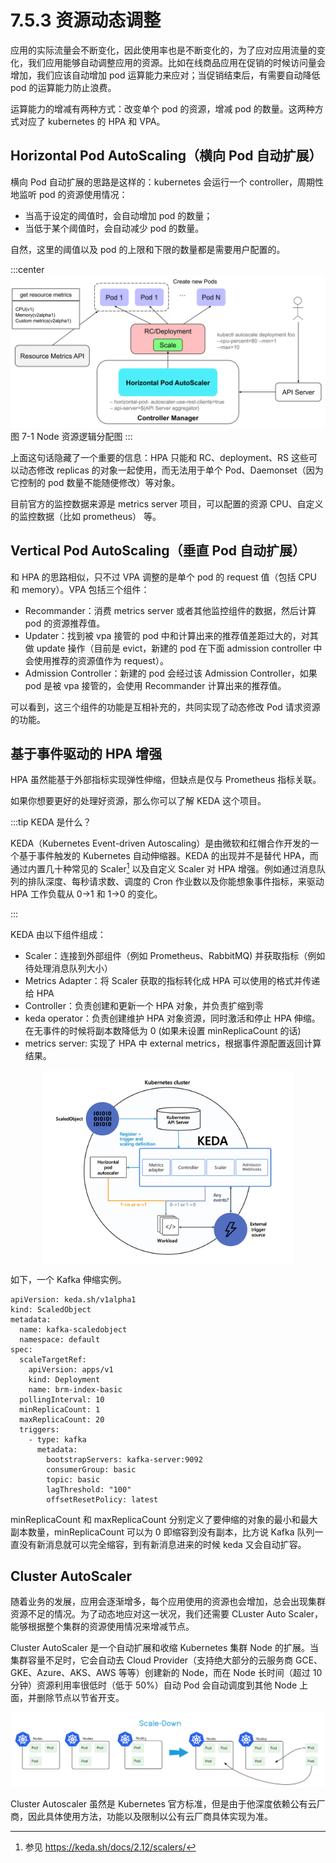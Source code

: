 # 7.5.3 资源动态调整

应用的实际流量会不断变化，因此使用率也是不断变化的，为了应对应用流量的变化，我们应用能够自动调整应用的资源。比如在线商品应用在促销的时候访问量会增加，我们应该自动增加 pod 运算能力来应对；当促销结束后，有需要自动降低 pod 的运算能力防止浪费。

运算能力的增减有两种方式：改变单个 pod 的资源，增减 pod 的数量。这两种方式对应了 kubernetes 的 HPA 和 VPA。

## Horizontal Pod AutoScaling（横向 Pod 自动扩展）

横向 Pod 自动扩展的思路是这样的：kubernetes 会运行一个 controller，周期性地监听 pod 的资源使用情况：
- 当高于设定的阈值时，会自动增加 pod 的数量；
- 当低于某个阈值时，会自动减少 pod 的数量。

自然，这里的阈值以及 pod 的上限和下限的数量都是需要用户配置的。

:::center
  ![](../assets/HPA.svg)<br/>
  图 7-1 Node 资源逻辑分配图
:::

上面这句话隐藏了一个重要的信息：HPA 只能和 RC、deployment、RS 这些可以动态修改 replicas 的对象一起使用，而无法用于单个 Pod、Daemonset（因为它控制的 pod 数量不能随便修改）等对象。

目前官方的监控数据来源是 metrics server 项目，可以配置的资源 CPU、自定义的监控数据（比如 prometheus） 等。


## Vertical Pod AutoScaling（垂直 Pod 自动扩展）

和 HPA 的思路相似，只不过 VPA 调整的是单个 pod 的 request 值（包括 CPU 和 memory）。VPA 包括三个组件：

- Recommander：消费 metrics server 或者其他监控组件的数据，然后计算 pod 的资源推荐值。
- Updater：找到被 vpa 接管的 pod 中和计算出来的推荐值差距过大的，对其做 update 操作（目前是 evict，新建的 pod 在下面 admission controller 中会使用推荐的资源值作为 request）。
- Admission Controller：新建的 pod 会经过该 Admission Controller，如果 pod 是被 vpa 接管的，会使用 Recommander 计算出来的推荐值。

可以看到，这三个组件的功能是互相补充的，共同实现了动态修改 Pod 请求资源的功能。

## 基于事件驱动的 HPA 增强

HPA 虽然能基于外部指标实现弹性伸缩，但缺点是仅与 Prometheus 指标关联。

如果你想要更好的处理好资源，那么你可以了解 KEDA 这个项目。

:::tip KEDA 是什么？

KEDA（Kubernetes Event-driven Autoscaling）是由微软和红帽合作开发的一个基于事件触发的 Kubernetes 自动伸缩器。KEDA 的出现并不是替代 HPA，而通过内置几十种常见的 Scaler[^1] 以及自定义 Scaler 对 HPA 增强。例如通过消息队列的排队深度、每秒请求数、调度的 Cron 作业数以及你能想象事件指标，来驱动 HPA 工作负载从 0->1 和 1->0 的变化。

:::

KEDA 由以下组件组成：

- Scaler：连接到外部组件（例如 Prometheus、RabbitMQ) 并获取指标（例如待处理消息队列大小）
- Metrics Adapter：将 Scaler 获取的指标转化成 HPA 可以使用的格式并传递给 HPA
- Controller：负责创建和更新一个 HPA 对象，并负责扩缩到零
- keda operator：负责创建维护 HPA 对象资源，同时激活和停止 HPA 伸缩。在无事件的时候将副本数降低为 0 (如果未设置 minReplicaCount 的话)
- metrics server: 实现了 HPA 中 external metrics，根据事件源配置返回计算结果。

<div  align="center">
  <img src="../assets/keda-arch.png" width = "400"  align=center />
</div>


如下，一个 Kafka 伸缩实例。

```
apiVersion: keda.sh/v1alpha1
kind: ScaledObject
metadata:
  name: kafka-scaledobject
  namespace: default
spec:
  scaleTargetRef:
    apiVersion: apps/v1
    kind: Deployment
    name: brm-index-basic
  pollingInterval: 10
  minReplicaCount: 1
  maxReplicaCount: 20
  triggers:
    - type: kafka
      metadata:
        bootstrapServers: kafka-server:9092
        consumerGroup: basic
        topic: basic
        lagThreshold: "100"
        offsetResetPolicy: latest
```
minReplicaCount 和 maxReplicaCount 分别定义了要伸缩的对象的最小和最大副本数量，minReplicaCount 可以为 0 即缩容到没有副本，比方说 Kafka 队列一直没有新消息就可以完全缩容，到有新消息进来的时候 keda 又会自动扩容。

## Cluster AutoScaler

随着业务的发展，应用会逐渐增多，每个应用使用的资源也会增加，总会出现集群资源不足的情况。为了动态地应对这一状况，我们还需要 CLuster Auto Scaler，能够根据整个集群的资源使用情况来增减节点。

Cluster AutoScaler 是一个自动扩展和收缩 Kubernetes 集群 Node 的扩展。当集群容量不足时，它会自动去 Cloud Provider（支持绝大部分的云服务商 GCE、GKE、Azure、AKS、AWS 等等）创建新的 Node，而在 Node 长时间（超过 10 分钟）资源利用率很低时（低于 50%）自动 Pod 会自动调度到其他 Node 上面，并删除节点以节省开支。

<div  align="center">
  <img src="../assets/Cluster-AutoScaler.png" width = "500"  align=center />
</div>

Cluster Autoscaler 虽然是 Kubernetes 官方标准，但是由于他深度依赖公有云厂商，因此具体使用方法，功能以及限制以公有云厂商具体实现为准。

[^1]: 参见 https://keda.sh/docs/2.12/scalers/
[^2]: 参见 https://keda.sh/community/#end-users

